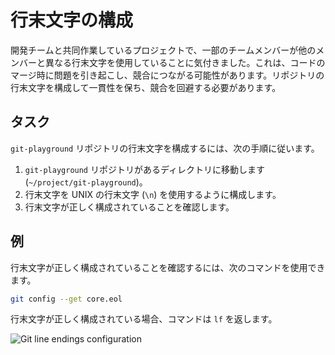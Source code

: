 # 行末文字の構成

開発チームと共同作業しているプロジェクトで、一部のチームメンバーが他のメンバーと異なる行末文字を使用していることに気付きました。これは、コードのマージ時に問題を引き起こし、競合につながる可能性があります。リポジトリの行末文字を構成して一貫性を保ち、競合を回避する必要があります。

## タスク

`git-playground` リポジトリの行末文字を構成するには、次の手順に従います。

1. `git-playground` リポジトリがあるディレクトリに移動します (`~/project/git-playground`)。
2. 行末文字を UNIX の行末文字 (`\n`) を使用するように構成します。
3. 行末文字が正しく構成されていることを確認します。

## 例

行末文字が正しく構成されていることを確認するには、次のコマンドを使用できます。

```bash
git config --get core.eol
```

行末文字が正しく構成されている場合、コマンドは `lf` を返します。

![Git line endings configuration](../assets/20240702-15-01-34-S4a8vHzh@2x.png)
